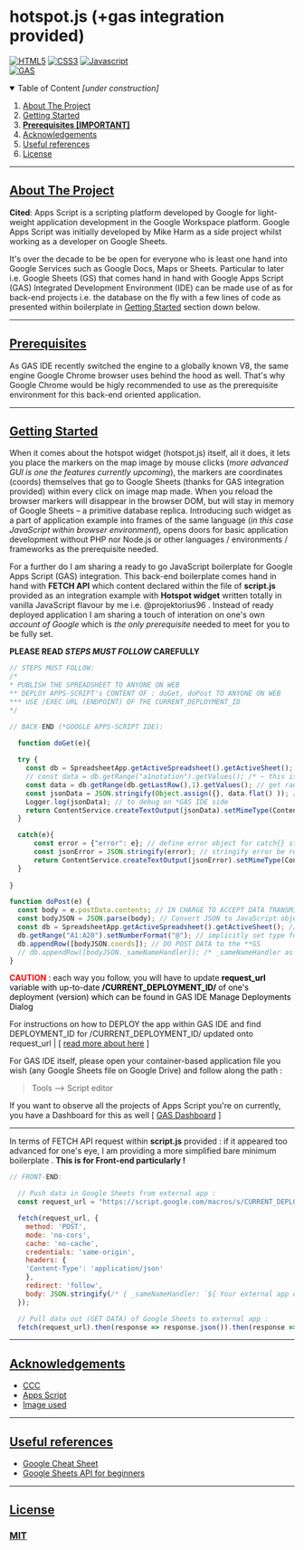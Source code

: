 <!-- TITLE -->
# hotspot.js (+gas integration provided)
<!-- TITLE -->

<!-- BADGES (IF ANY) -->
[![HTML5](https://img.shields.io/badge/HTML5-E34F26?style=for-the-badge&logo=html5&logoColor=white)]()
[![CSS3](https://img.shields.io/badge/CSS-239120?&style=for-the-badge&logo=css3&logoColor=white)]()
[![Javascript](https://img.shields.io/badge/JavaScript-F7DF1E?style=for-the-badge&logo=javascript&logoColor=black)]()
<br>
[![GAS](https://img.shields.io/badge/google--apps--script-integrated-orange)]()
<!-- BADGES (IF ANY) -->

<!-- TABLE OF CONTENTS -->
<details open="open">
  <summary>Table of Content <i>[under construction]</i></summary>
  <ol>
    <li>
      <a href="#about-the-project">About The Project</a>
    </li>
    <li>
      <a href="#getting-started">Getting Started</a>
    </li>
    <li>
      <a href="#prereqs"><b>Prerequisites [IMPORTANT]</b></a>
    </li>
    <li>
      <a href="#acknowledgements">Acknowledgements</a>
    </li>
    <li>
      <a href="#useful-refs">Useful references</a>
    </li>
    <li>
      <a href="#license">License</a>
    </li>
  </ol>
</details>
<!-- TABLE OF CONTENTS -->

---

<!-- ABOUT THE PROJECT -->
## [About The Project](#about-the-project)
**Cited**: Apps Script is a scripting platform developed by Google for light-weight application development in the Google Workspace platform. Google Apps Script was initially developed by Mike Harm as a side project whilst working as a developer on Google Sheets.

It's over the decade to be be open for everyone who is least one hand into Google Services such as Google Docs, Maps or Sheets. Particular to later i.e. Google Sheets (GS) that comes hand in hand with Google Apps Script (GAS) Integrated Development Environment (IDE) can be made use of as for back-end projects i.e. the database on the fly with a few lines of code as presented within boilerplate in [Getting Started](#getting-started) section down below.
<!-- ABOUT THE PROJECT -->

---

<!-- PREREQUISITES -->
## [Prerequisites](#prereqs)
As GAS IDE recently switched the engine to a globally known V8, the same engine Google Chrome browser uses behind the hood as well. That's why Google Chrome would be higly recommended to use as the prerequisite environment for this back-end oriented application.
<!-- PREREQUISITES -->

---

<!-- GETTING STARTED -->
## [Getting Started](#getting-started)
When it comes about the hotspot widget (hotspot.js) itself, all it does, it lets you place the markers on the map image by mouse clicks (_more advanced GUI is one the features currently upcoming_), the markers are coordinates (coords) themselves that go to Google Sheets (thanks for GAS integration provided) within every click on image map made. When you reload the browser markers will disappear in the browser DOM, but will stay in memory of Google Sheets – a primitive database replica. Introducing such widget as a part of application example into frames of the same language (_in this case JavaScript within browser environment_), opens doors for basic application development without PHP nor Node.js or other languages / environments / frameworks as the prerequisite needed.

For a further do I am sharing a ready to go JavaScript boilerplate for Google Apps Script (GAS) integration. This back-end boilerplate comes hand in hand with **FETCH API** which content declared within the file of **script.js** provided as an integration example with **Hotspot widget** written totally in vanilla JavaScript flavour by me i.e. @projektorius96 . Instead of ready deployed application I am sharing a touch of interation on one's own _account of Google_ which is _the only prerequisite_ needed to meet for you to be fully set. 

**PLEASE READ _STEPS MUST FOLLOW_ CAREFULLY**
```javascript
// STEPS MUST FOLLOW:
/*
* PUBLISH THE SPREADSHEET TO ANYONE ON WEB
** DEPLOY APPS-SCRIPT's CONTENT OF : doGet, doPost TO ANYONE ON WEB
*** USE /EXEC URL (ENDPOINT) OF THE CURRENT_DEPLOYMENT_ID
*/

// BACK-END (*GOOGLE APPS-SCRIPT IDE):
  
  function doGet(e){

  try {
    const db = SpreadsheetApp.getActiveSpreadsheet().getActiveSheet(); // get active **Google Sheets | this is similar to document.getElementsById
    // const data = db.getRange("a1notation").getValues(); /* – this is an alternative accessor (reference) to range */
    const data = db.getRange(db.getLastRow(),1).getValues(); // get range of the last field (row) on **GS
    const jsonData = JSON.stringify(Object.assign({}, data.flat() )); // [[]] –> {} | /* otherwise do sth like that : JSON.stringify({accessHandler: e}); */
    Logger.log(jsonData); // to debug on *GAS IDE side
    return ContentService.createTextOutput(jsonData).setMimeType(ContentService.MimeType.JSON); // DO GET DATA to external app (localhost) if successful
  }

  catch(e){
      const error = {"error": e}; // define error object for catch{} statement
      const jsonError = JSON.stringify(error); // stringify error be ready to be passed via Network
      return ContentService.createTextOutput(jsonError).setMimeType(ContentService.MimeType.JSON); // THROW ERROR if not successful
  }
  
}

function doPost(e) {
  const body = e.postData.contents; // IN CHARGE TO ACCEPT DATA TRANSMISSION AS JSON BODY via Network
  const bodyJSON = JSON.parse(body); // Convert JSON to JavaScript object in order to understand "the content"
  const db = SpreadsheetApp.getActiveSpreadsheet().getActiveSheet(); // reference to the data on **GS
  db.getRange("A1:A20").setNumberFormat("@"); // implicitly set type format to TEXT
  db.appendRow([bodyJSON.coords]); // DO POST DATA to the **GS
  // db.appendRow([bodyJSON._sameNameHandler]); /* _sameNameHandler as within external app FETCH API POST request */
}

```
<span style="color:red"><b>CAUTION</b></span> : each way you follow, you will have to update <span style="color:black"><b>request_url</b><span><span style="color:black"> variable with up-to-date <b>/CURRENT_DEPLOYMENT_ID/</b> of one's deployment (version) which can be found in GAS IDE Manage Deployments Dialog<span>

For instructions on how to DEPLOY the app within GAS IDE and find DEPLOYMENT_ID for /CURRENT_DEPLOYMENT_ID/ updated onto request_url | [ [read more about here](https://romain-vialard.medium.com/deploy-easily-with-the-new-google-apps-script-ide-69343c71a889) ]

For GAS IDE itself, please open your container-based application file you wish (any Google Sheets file on Google Drive) and follow along the path :
> Tools –> Script editor

If you want to observe all the projects of Apps Script you're on currently, you have a Dashboard for this as well [ [GAS Dashboard](https://script.google.com/home/all) ]

---

In terms of FETCH API request within **script.js** provided : if it appeared too advanced for one's eye, I am providing a more simplified bare minimum boilerplate . <b>This is for Front-end particularly ! </b>
```javascript
// FRONT-END:

  // Push data in Google Sheets from external app :
  const request_url = "https://script.google.com/macros/s/CURRENT_DEPLOYMENT_ID/exec";

  fetch(request_url, {
    method: 'POST',
    mode: 'no-cors',
    cache: 'no-cache',
    credentials: 'same-origin',
    headers: {
    'Content-Type': 'application/json'
    },
    redirect: 'follow',
    body: JSON.stringify(/* { _sameNameHandler: `${ Your external app dataVariable be processed via doPost(e) */)
  });

  // Pull data out (GET DATA) of Google Sheets to external app :
  fetch(request_url).then(response => response.json()).then(response => console.log(response));
```
<!-- GETTING STARTED -->

---

<!-- ACKNOWLEDGMENT -->
## [Acknowledgements](#acknowledgements)
- [CCC](http://www.chicagocomputerclasses.com/)
- [Apps Script](https://developers.google.com/apps-script)
- [Image used](https://freevectormaps.com/lithuania/LT-EPS-02-0003?ref=search_result)
<!-- ACKNOWLEDGMENT -->

---

<!-- REFERENCES -->
## [Useful references](#useful-refs)
- [Google Cheat Sheet](https://codepen.io/projektorius96/pen/qBqXqEq)<br>
- [Google Sheets API for beginners](https://docs.google.com/document/d/1diPskvvA-XfTA2akGeoDBgRLC7DU3150pKrIQThonIU/edit?usp=sharing)
<!-- REFERENCES -->

---

<!-- LICENSE -->
## [License](#license)
### [MIT](https://github.com/projektorius96/hotspot.js/blob/master/LICENSE.txt)
<!-- LICENSE  -->
